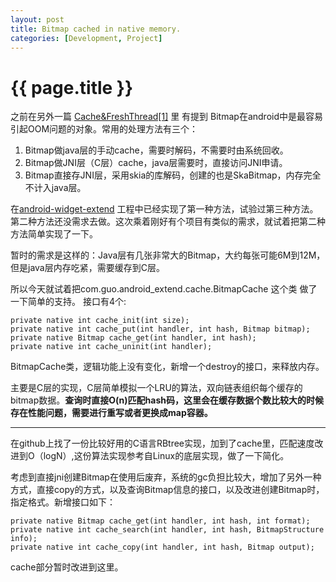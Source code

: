 ```yaml
---
layout: post
title: Bitmap cached in native memory.
categories: [Development, Project]
---
```


{{ page.title }}
================
之前在另外一篇 [Cache&FreshThread\[1\]](http://gqjjqg.github.io/development/project/2014/06/29/CacheThread.html)  里 有提到 Bitmap在android中是最容易引起OOM问题的对象。常用的处理方法有三个：

 1. Bitmap做java层的手动cache，需要时解码，不需要时由系统回收。 
 2. Bitmap做JNI层（C层）cache，java层需要时，直接访问JNI申请。 
 3. Bitmap直接存JNI层，采用skia的库解码，创建的也是SkaBitmap，内存完全不计入java层。
 
在[android-widget-extend](https://github.com/gqjjqg/android-widget-extend) 工程中已经实现了第一种方法，试验过第三种方法。第二种方法还没需求去做。这次乘着刚好有个项目有类似的需求，就试着把第二种方法简单实现了一下。

暂时的需求是这样的：Java层有几张非常大的Bitmap，大约每张可能6M到12M，但是java层内存吃紧，需要缓存到C层。

所以今天就试着把com.guo.android_extend.cache.BitmapCache 这个类 做了一下简单的支持。
接口有4个:

    private native int cache_init(int size);
    private native int cache_put(int handler, int hash, Bitmap bitmap);
    private native Bitmap cache_get(int handler, int hash);
    private native int cache_uninit(int handler);

BitmapCache类，逻辑功能上没有变化，新增一个destroy的接口，来释放内存。

主要是C层的实现，C层简单模拟一个LRU的算法，双向链表组织每个缓存的bitmap数据。**查询时直接O(n)匹配hash码，这里会在缓存数据个数比较大的时候存在性能问题，需要进行重写或者更换成map容器。**

--------------
在github上找了一份比较好用的C语言RBtree实现，加到了cache里，匹配速度改进到O（logN）,这份算法实现参考自Linux的底层实现，做了一下简化。

考虑到直接jni创建Bitmap在使用后废弃，系统的gc负担比较大，增加了另外一种方式，直接copy的方式，以及查询Bitmap信息的接口，以及改进创建Bitmap时，指定格式。新增接口如下：
	

    private native Bitmap cache_get(int handler, int hash, int format);
    private native int cache_search(int handler, int hash, BitmapStructure info);
    private native int cache_copy(int handler, int hash, Bitmap output);

cache部分暂时改进到这里。
